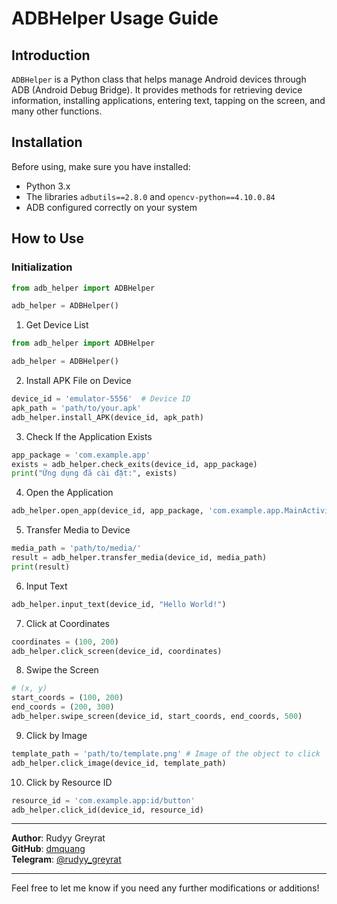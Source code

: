 # ADBHelper Usage Guide

## Introduction
`ADBHelper` is a Python class that helps manage Android devices through ADB (Android Debug Bridge). It provides methods for retrieving device information, installing applications, entering text, tapping on the screen, and many other functions.

## Installation

Before using, make sure you have installed:

- Python 3.x
- The libraries `adbutils==2.8.0` and `opencv-python==4.10.0.84`
- ADB configured correctly on your system

## How to Use

### Initialization

```python
from adb_helper import ADBHelper

adb_helper = ADBHelper()
```

1. Get Device List
```python
from adb_helper import ADBHelper

adb_helper = ADBHelper()
```

2. Install APK File on Device
```python
device_id = 'emulator-5556'  # Device ID
apk_path = 'path/to/your.apk'
adb_helper.install_APK(device_id, apk_path)
```

3. Check If the Application Exists
```python
app_package = 'com.example.app'
exists = adb_helper.check_exits(device_id, app_package)
print("Ứng dụng đã cài đặt:", exists)
```

4. Open the Application
```python
adb_helper.open_app(device_id, app_package, 'com.example.app.MainActivity')
```

5. Transfer Media to Device
```python
media_path = 'path/to/media/'
result = adb_helper.transfer_media(device_id, media_path)
print(result)
```

6. Input Text
```python
adb_helper.input_text(device_id, "Hello World!")
```

7. Click at Coordinates
```python
coordinates = (100, 200)
adb_helper.click_screen(device_id, coordinates)
```

8. Swipe the Screen
```python
# (x, y)
start_coords = (100, 200)
end_coords = (200, 300)
adb_helper.swipe_screen(device_id, start_coords, end_coords, 500)
```

9. Click by Image
```python
template_path = 'path/to/template.png' # Image of the object to click
adb_helper.click_image(device_id, template_path)
```

10. Click by Resource ID
```python
resource_id = 'com.example.app:id/button'
adb_helper.click_id(device_id, resource_id)
```

---

**Author**: Rudyy Greyrat  
**GitHub**: [dmquang](https://github.com/dmquang)  
**Telegram**: [@rudyy_greyrat](https://t.me/rudyy_greyrat)

---

Feel free to let me know if you need any further modifications or additions!
